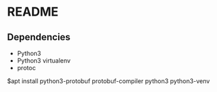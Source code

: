 # README

## Dependencies
- Python3
- Python3 virtualenv
- protoc

$apt install python3-protobuf protobuf-compiler python3 python3-venv